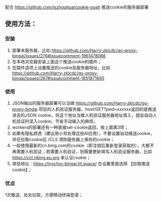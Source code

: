 配合 https://github.com/iszhouhua/cookie-push 推送cookie的服务器部署

## 使用方法：
### 安装
1. 部署本服务器，比如 https://github.com/Harry-zklcdc/go-proxy-bingai/issues/276#issuecomment-1961478066
2. 在本地浏览器安装上面这个推送cookie的插件；
3. 在插件选项上设置推送的cookie及服务器地址，比如 https://github.com/Harry-zklcdc/go-proxy-bingai/issues/267#issuecomment-1851871695
### 使用
1. JSON输出的服务器部署可以当做 https://github.com/Harry-zklcdc/go-proxy-bingai 项目的人机验证服务器，host/GET?pwd=xxxxxx返回的是推送进去的JSON cookie，将这个地址当做人机验证服务器地址填入，就会自动人机验证时读入cookie，节省手动输入的麻烦。
2. workers的部署还有一种直接set-cookie返回，按上面第3项；
3. 如果有隐私顾虑（建议用小号处理这些AI应用），不要设置自动推送cookie，并在拉取cookie后 /CLS 清除服务器上保存的cookie；
4. 一般使用最新的cn.bing.com的cookie（即注销后重新登录获取的），大都不再需要人机验证；若需要人机验证，则需要更新填写人机验证服务器，比如 https://cct.nbing.eu.org 来认证cookie；
5. 体验地址：https://mycfoo-bingai.hf.space/ 在设置里面选择 【拉取推送cookie】；
### 优点
 1次推送，处处拉取，方便移动终端登录；
